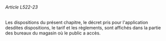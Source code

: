 ###### Article L522-23

Les dispositions du présent chapitre, le décret pris pour l'application desdites dispositions, le tarif et les règlements, sont affichés dans la partie des bureaux du magasin où le public a accès.

